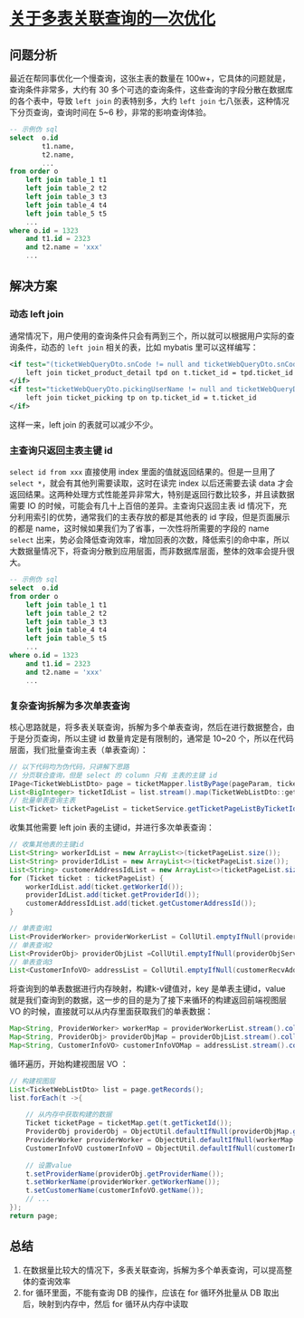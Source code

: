 # [关于多表关联查询的一次优化](https://github.com/superleeyom/blog/issues/26)

## 问题分析

最近在帮同事优化一个慢查询，这张主表的数量在 100w+，它具体的问题就是，查询条件非常多，大约有 30 多个可选的查询条件，这些查询的字段分散在数据库的各个表中，导致 `left join` 的表特别多，大约 `left join` 七八张表，这种情况下分页查询，查询时间在 5~6 秒，非常的影响查询体验。

```sql
-- 示例伪 sql
select  o.id
        t1.name,
        t2.name,
        ...       
from order o
    left join table_1 t1
    left join table_2 t2
    left join table_3 t3
    left join table_4 t4
    left join table_5 t5
    ...
where o.id = 1323 
    and t1.id = 2323
    and t2.name = 'xxx'
    ...
```

## 解决方案

### 动态 left join

通常情况下，用户使用的查询条件只会有两到三个，所以就可以根据用户实际的查询条件，动态的 `left join` 相关的表，比如 mybatis 里可以这样编写：

```xml
<if test="(ticketWebQueryDto.snCode != null and ticketWebQueryDto.snCode != '')">
    left join ticket_product_detail tpd on t.ticket_id = tpd.ticket_id
</if>
<if test="ticketWebQueryDto.pickingUserName != null and ticketWebQueryDto.pickingUserName != ''">
    left join ticket_picking tp on tp.ticket_id = t.ticket_id
</if>
```
这样一来，left join 的表就可以减少不少。

### 主查询只返回主表主键 id

`select id from xxx` 直接使用 index 里面的值就返回结果的。但是一旦用了 `select *`，就会有其他列需要读取，这时在读完 index 以后还需要去读 data 才会返回结果。这两种处理方式性能差异非常大，特别是返回行数比较多，并且读数据需要 IO 的时候，可能会有几十上百倍的差异。主查询只返回主表 id 情况下，充分利用索引的优势，通常我们的主表存放的都是其他表的 id 字段，但是页面展示的都是 name，这时候如果我们为了省事，一次性将所需要的字段的 name `select` 出来，势必会降低查询效率，增加回表的次数，降低索引的命中率，所以大数据量情况下，将查询分散到应用层面，而非数据库层面，整体的效率会提升很大。

```sql
-- 示例伪 sql
select  o.id     
from order o
    left join table_1 t1
    left join table_2 t2
    left join table_3 t3
    left join table_4 t4
    left join table_5 t5
    ...
where o.id = 1323 
    and t1.id = 2323
    and t2.name = 'xxx'
    ...
```

### 复杂查询拆解为多次单表查询

核心思路就是，将多表关联查询，拆解为多个单表查询，然后在进行数据整合，由于是分页查询，所以主键 id 数量肯定是有限制的，通常是 10~20 个，所以在代码层面，我们批量查询主表（单表查询）：

```java
// 以下代码均为伪代码，只讲解下思路
// 分页联合查询，但是 select 的 column 只有 主表的主键 id
IPage<TicketWebListDto> page = ticketMapper.listByPage(pageParam, ticketWebQueryDto);
List<BigInteger> ticketIdList = list.stream().map(TicketWebListDto::getTicketId).collect(Collectors.toList());
// 批量单表查询主表 
List<Ticket> ticketPageList = ticketService.getTicketPageListByTicketIds(ticketIdList);
```

收集其他需要 left join 表的主键id，并进行多次单表查询：
```java
// 收集其他表的主键id
List<String> workerIdList = new ArrayList<>(ticketPageList.size());
List<String> providerIdList = new ArrayList<>(ticketPageList.size());
List<String> customerAddressIdList = new ArrayList<>(ticketPageList.size());
for (Ticket ticket : ticketPageList) {
    workerIdList.add(ticket.getWorkerId());
    providerIdList.add(ticket.getProviderId());
    customerAddressIdList.add(ticket.getCustomerAddressId());
}

// 单表查询1
List<ProviderWorker> providerWorkerList = CollUtil.emptyIfNull(providerWorkerService.getWorkerInfoByWorkerIds(workerIdList));
// 单表查询2
List<ProviderObj> providerObjList =CollUtil.emptyIfNull(providerObjService.getProviderInfoByProviderIds(providerIdList));
// 单表查询3
List<CustomerInfoVO> addressList = CollUtil.emptyIfNull(customerRecvAddressService.getCustomerInfoByAddressIds(customerAddressIdList));
```

将查询到的单表数据进行内存映射，构建k-v键值对，key 是单表主键id，value 就是我们查询到的数据，这一步的目的是为了接下来循环的构建返回前端视图层 VO 的时候，直接就可以从内存里面获取我们的单表数据：

```java
Map<String, ProviderWorker> workerMap = providerWorkerList.stream().collect(Collectors.toMap(ProviderWorker::getWorkerId, providerWorker -> providerWorker));
Map<String, ProviderObj> providerObjMap = providerObjList.stream().collect(Collectors.toMap(ProviderObj::getProviderId, providerObj -> providerObj));
Map<String, CustomerInfoVO> customerInfoVOMap = addressList.stream().collect(Collectors.toMap(CustomerInfoVO::getAddressId, customerInfoVO -> customerInfoVO));
```
循环遍历，开始构建视图层 VO ：

```java
// 构建视图层
List<TicketWebListDto> list = page.getRecords();
list.forEach(t ->{
		
    // 从内存中获取构建的数据
    Ticket ticketPage = ticketMap.get(t.getTicketId());
    ProviderObj providerObj = ObjectUtil.defaultIfNull(providerObjMap.get(ticketPage.getProviderId()), new ProviderObj());
    ProviderWorker providerWorker = ObjectUtil.defaultIfNull(workerMap.get(ticketPage.getWorkerId()), new ProviderWorker());
    CustomerInfoVO customerInfoVO = ObjectUtil.defaultIfNull(customerInfoVOMap.get(ticketPage.getCustomerAddressId()), new CustomerInfoVO());
    
    // 设置value
    t.setProviderName(providerObj.getProviderName());
    t.setWorkerName(providerWorker.getWorkerName());
    t.setCustomerName(customerInfoVO.getName());
    // ...
});
return page;
```

## 总结

1. 在数据量比较大的情况下，多表关联查询，拆解为多个单表查询，可以提高整体的查询效率
2. for 循环里面，不能有查询 DB 的操作，应该在 for 循环外批量从 DB 取出后，映射到内存中，然后 for 循环从内存中读取